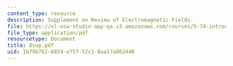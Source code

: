 ```yaml
---
content_type: resource
description: Supplement on Review of Electromagnetic Fields.
file: https://ol-ocw-studio-app-qa.s3.amazonaws.com/courses/5-74-introductory-quantum-mechanics-ii-spring-2004/1b79b7626859e75752c10aa17a862440_8sup.pdf
file_type: application/pdf
resourcetype: Document
title: 8sup.pdf
uid: 1b79b762-6859-e757-52c1-0aa17a862440
---
```

